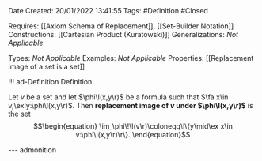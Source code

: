 <br />
<br />

Date Created: 20/01/2022 13:41:55
Tags: #Definition #Closed 

Requires: [[Axiom Schema of Replacement]], [[Set-Builder Notation]]
Constructions: [[Cartesian Product (Kuratowski)]]
Generalizations: _Not Applicable_

Types: _Not Applicable_
Examples: _Not Applicable_ 
Properties: [[Replacement image of a set is a set]]

!!! ad-Definition Definition.

Let $v$ be a set and let $\phi\l(x,y\r)$ be a formula such that $\fa x\in v,\ex!y:\phi\l(x,y\r)$. Then **replacement image of $v$ under $\phi\l(x,y\r)$** is the set
$$\begin{equation}
    \im_\phi\!\l(v\r)\coloneqq\l\{y\mid\ex x\in v:\phi\l(x,y\r)\r\}.
\end{equation}$$

--- admonition
